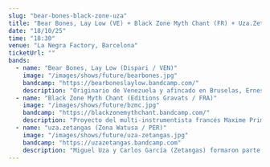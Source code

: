```yaml
---
slug: "bear-bones-black-zone-uza"
title: "Bear Bones, Lay Low (VE) + Black Zone Myth Chant (FR) + Uza.Zetangas (PE)"
date: "18/10/25"
time: "18:30"
venue: "La Negra Factory, Barcelona"
ticketUrl: ""
bands:
  - name: "Bear Bones, Lay Low (Dispari / VEN)"
    image: "/images/shows/future/bearbones.jpg"
    bandcamp: "https://bearboneslaylow.bandcamp.com/"
    description: "Originario de Venezuela y afincado en Bruselas, Ernesto González explora con su proyecto en solitario Bear Bones, Lay Low los climas mutantes de la psicodelia electrónica. Su sonido ha evolucionado de improvisaciones caseras de noise y drone a composiciones vibrantes de sintetizador, donde ritmos hipnóticos se funden con un tratamiento dub de efectos expansivos.Desde 2006 forma parte de la banda de improvisación psicodélica Silvester Anfang / Sylvester Anfang II y ha desarrollado proyectos paralelos como Tav Exotic, junto al productor Weird Dust. Su música ha visto la luz en sellos de culto como KRAAK, Full of Nothing, Sloow Tapes o Troglosound, y más recientemente en dispari, donde en 2024 firmó un remix de Tempentary Dance de Cloud Management junto a productores como Ploy, OKO DJ, Trần Uy Đức y Officium."
  - name: "Black Zone Myth Chant (Editions Gravats / FRA)"
    image: "/images/shows/future/bzmc.jpg"
    bandcamp: "https://blackzonemythchant.bandcamp.com/"
    description: "Proyecto del multi-instrumentista francés Maxime Primault (también conocido como High Wolf), Black Zone Myth Chant despliega una psicodelia afrocéntrica y footwork hipnótico fusionado con drones experimentales. Su sonido -a menudo descrito como si Sun Ra se fuera a tomar algo con DJ Screw- se articula a través de ritmos complejos, melodías aéreas, voces profundas y una atmósfera ritualista que desafía cualquier categorización. Desde su aparición en el 2011 su debut en casete Straight Cassette alcanzó un estatus de culto, fue recuperado en vinilo por el sello Laitbac y seguido del aclamado álbum Mane Thecel Phares (2015), editado en el sello francés Editions Gravats."
  - name: "uza.zetangas (Zona Watusa / PER)"
    image: "/images/shows/future/uza-zetangas.jpg"
    bandcamp: "https://uzazetangas.bandcamp.com"
    description: "Miguel Uza y Carlos García (Zetangas) formaron parte a inicios de los 2000 de una de las escenas más ocultas del underground peruano, aquella que exploró con urgencia juvenil la intersección entre el post-punk subterráneo de la Lima de los 80 y la experimentación guitarrera inspirada por Bill Orcutt, Glenn Branca y los primeros Sonic Youth. Con Rayobac -banda de culto que completaba Valentín Yoshimoto a la tercera guitarra y Neto Pérez a la batería- abrieron un camino que inspiró a toda una comunidad de artistas limeños para salir de la clandestinidad de los locales de ensayo. Dos décadas después, y repartidos entre Barcelona y Suecia, Uza y García retoman la conversación este año con un cassette editado por el sello barcelonés Zona Watusa. El resultado combina guitarras retorcidas, bajos y sintetizadores de cadencia dub, electrónica aventurera y un aura que remite tanto a Neil Hagerty como a la estética de la VHS music, el ruido doméstico y la cultura del cassette como archivo emocional."
---
```

